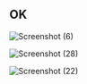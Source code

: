 ## OK


![Screenshot (6)](https://github.com/Alifiananda06/ok/assets/115884834/38f2f2ae-600b-4ec7-a491-847b1aa6dbef)

![Screenshot (28)](https://github.com/Alifiananda06/ok/assets/115884834/2626c8db-c5be-4535-9f87-9c796d1937bf)


![Screenshot (22)](https://github.com/Alifiananda06/ok/assets/115884834/bf35e5e4-15bb-4244-992b-fa20b59f1884)
